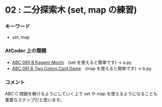 # 02 : 二分探索木 (set, map の練習)

### キーワード

- set, map

### AtCoder 上の類題

- [ABC 085 B Kagami Mochi](https://atcoder.jp/contests/abc085/tasks/abc085_b)　(set を使えると簡単です) -> a.py
- [ABC 091 B Two Colors Card Game](https://atcoder.jp/contests/abc091/tasks/abc091_b)　(map を使えると簡単です) -> b.py

### コメント

ABC C 問題を解けるようにしていく上で set や map を使えるようになることも重要なステップだと思います。